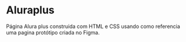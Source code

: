 # Aluraplus
Página Alura plus construida com HTML e CSS usando como referencia uma pagina protótipo criada no Figma. 
